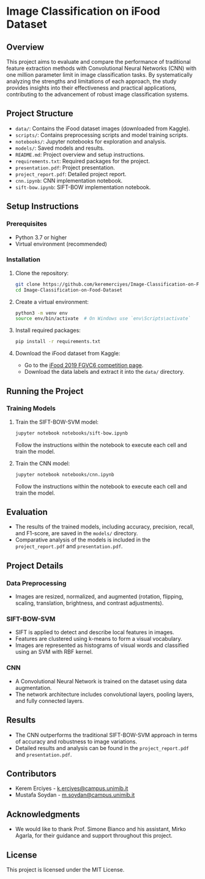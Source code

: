 # Image Classification on iFood Dataset

## Overview
This project aims to evaluate and compare the performance of traditional feature extraction methods with Convolutional Neural Networks (CNN) with one million parameter limit in image classification tasks. By systematically analyzing the strengths and limitations of each approach, the study provides insights into their effectiveness and practical applications, contributing to the advancement of robust image classification systems.

## Project Structure
- `data/`: Contains the iFood dataset images (downloaded from Kaggle).
- `scripts/`: Contains preprocessing scripts and model training scripts.
- `notebooks/`: Jupyter notebooks for exploration and analysis.
- `models/`: Saved models and results.
- `README.md`: Project overview and setup instructions.
- `requirements.txt`: Required packages for the project.
- `presentation.pdf`: Project presentation.
- `project_report.pdf`: Detailed project report.
- `cnn.ipynb`: CNN implementation notebook.
- `sift-bow.ipynb`: SIFT-BOW implementation notebook.

## Setup Instructions

### Prerequisites
- Python 3.7 or higher
- Virtual environment (recommended)

### Installation
1. Clone the repository:
    ```bash
    git clone https://github.com/keremerciyes/Image-Classification-on-Food-Dataset.git
    cd Image-Classification-on-Food-Dataset
    ```

2. Create a virtual environment:
    ```bash
    python3 -m venv env
    source env/bin/activate  # On Windows use `env\Scripts\activate`
    ```

3. Install required packages:
    ```bash
    pip install -r requirements.txt
    ```

4. Download the iFood dataset from Kaggle:
    - Go to the [iFood 2019 FGVC6 competition page](https://www.kaggle.com/c/ifood-2019-fgvc6).
    - Download the data labels and extract it into the `data/` directory.

## Running the Project

### Training Models
1. Train the SIFT-BOW-SVM model:
    ```bash
    jupyter notebook notebooks/sift-bow.ipynb
    ```
   Follow the instructions within the notebook to execute each cell and train the model.

2. Train the CNN model:
    ```bash
    jupyter notebook notebooks/cnn.ipynb
    ```
   Follow the instructions within the notebook to execute each cell and train the model.

## Evaluation
- The results of the trained models, including accuracy, precision, recall, and F1-score, are saved in the `models/` directory.
- Comparative analysis of the models is included in the `project_report.pdf` and `presentation.pdf`.

## Project Details
### Data Preprocessing
- Images are resized, normalized, and augmented (rotation, flipping, scaling, translation, brightness, and contrast adjustments).

### SIFT-BOW-SVM
- SIFT is applied to detect and describe local features in images.
- Features are clustered using k-means to form a visual vocabulary.
- Images are represented as histograms of visual words and classified using an SVM with RBF kernel.

### CNN
- A Convolutional Neural Network is trained on the dataset using data augmentation.
- The network architecture includes convolutional layers, pooling layers, and fully connected layers.

## Results
- The CNN outperforms the traditional SIFT-BOW-SVM approach in terms of accuracy and robustness to image variations.
- Detailed results and analysis can be found in the `project_report.pdf` and `presentation.pdf`.

## Contributors
- Kerem Erciyes - [k.erciyes@campus.unimib.it](mailto:k.erciyes@campus.unimib.it)
- Mustafa Soydan - [m.soydan@campus.unimib.it](mailto:m.soydan@campus.unimib.it)


## Acknowledgments
- We would like to thank Prof. Simone Bianco and his assistant, Mirko Agarla, for their guidance and support throughout this project.

## License
This project is licensed under the MIT License.

